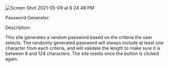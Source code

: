 ![Screen Shot 2021-05-09 at 6 24 48 PM](https://user-images.githubusercontent.com/64555171/117588881-5a64db00-b0f4-11eb-9edc-a85650019be6.png)

Password Generator:

Description:

This site generates a random password based on the criteria the user selects. The randomly generated password will always include at least one character from each criteria, 
and will validate the length to make sure it is between 8 and 124 characters. The site resets once the button is clicked again. 
